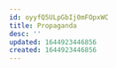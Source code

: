 ```yaml
---
id: oyyfQ5ULpGbIj0mFOpxWC
title: Propaganda
desc: ''
updated: 1644923446856
created: 1644923446856
---
```


